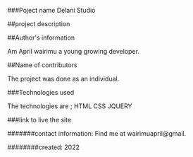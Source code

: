 ###Poject name
Delani Studio

##project description


##Author's information

 Am April wairimu a young growing developer.

##Name of contributors

The project was done as an individual.

###Technologies used

The technologies are ;
HTML
CSS
JQUERY

###link to live the site

#######contact information:
Find me at wairimuapril@gmail.

########created:
2022